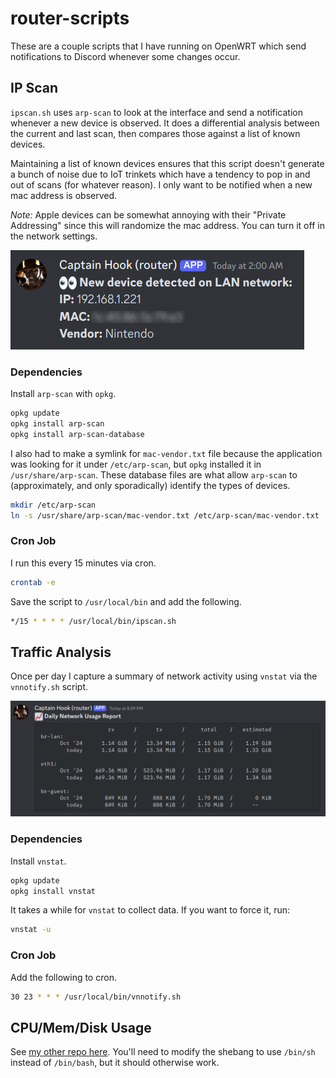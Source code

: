 # router-scripts

These are a couple scripts that I have running on OpenWRT which send notifications to Discord whenever some changes occur.

## IP Scan

`ipscan.sh` uses `arp-scan` to look at the interface and send a notification whenever a new device is observed. It does a differential analysis between the current and last scan, then compares those against a list of known devices.

Maintaining a list of known devices ensures that this script doesn't generate a bunch of noise due to IoT trinkets which have a tendency to pop in and out of scans (for whatever reason). I only want to be notified when a new mac address is observed.

_Note:_ Apple devices can be somewhat annoying with their "Private Addressing" since this will randomize the mac address. You can turn it off in the network settings.

![Screenshot of a new device being detected](./img/ss1.png)

### Dependencies

Install `arp-scan` with `opkg`.

```sh
opkg update
opkg install arp-scan
opkg install arp-scan-database
```

I also had to make a symlink for  `mac-vendor.txt` file because the application was looking for it under `/etc/arp-scan`, but `opkg` installed it in `/usr/share/arp-scan`. These database files are what allow `arp-scan` to (approximately, and only sporadically) identify the types of devices.

```sh
mkdir /etc/arp-scan
ln -s /usr/share/arp-scan/mac-vendor.txt /etc/arp-scan/mac-vendor.txt
```

### Cron Job

I run this every 15 minutes via cron.

```sh
crontab -e
```

Save the script to `/usr/local/bin` and add the following.

```sh
*/15 * * * * /usr/local/bin/ipscan.sh
```

## Traffic Analysis

Once per day I capture a summary of network activity using `vnstat` via the `vnnotify.sh` script.

![Screenshot of vnstat output](./img/ss2.png)

### Dependencies

Install `vnstat`.

```sh
opkg update
opkg install vnstat
```

It takes a while for `vnstat` to collect data. If you want to force it, run:

```sh
vnstat -u
```

### Cron Job

Add the following to cron.

```sh
30 23 * * * /usr/local/bin/vnnotify.sh
```

## CPU/Mem/Disk Usage

See [my other repo here](https://github.com/sbarbett/cpu-mem-disk-chk/). You'll need to modify the shebang to use `/bin/sh` instead of `/bin/bash`, but it should otherwise work.
